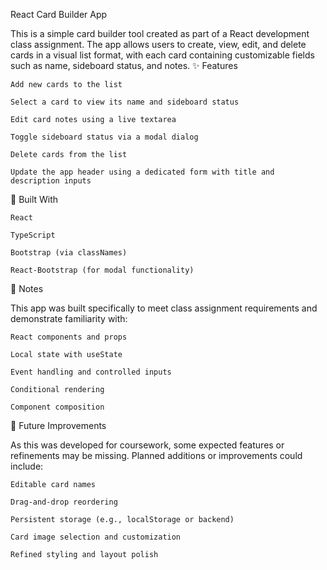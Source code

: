 React Card Builder App

This is a simple card builder tool created as part of a React development class assignment. The app allows users to create, view, edit, and delete cards in a visual list format, with each card containing customizable fields such as name, sideboard status, and notes.
✨ Features

    Add new cards to the list

    Select a card to view its name and sideboard status

    Edit card notes using a live textarea

    Toggle sideboard status via a modal dialog

    Delete cards from the list

    Update the app header using a dedicated form with title and description inputs

🧱 Built With

    React

    TypeScript

    Bootstrap (via classNames)

    React-Bootstrap (for modal functionality)

📘 Notes

This app was built specifically to meet class assignment requirements and demonstrate familiarity with:

    React components and props

    Local state with useState

    Event handling and controlled inputs

    Conditional rendering

    Component composition

🚧 Future Improvements

As this was developed for coursework, some expected features or refinements may be missing. Planned additions or improvements could include:

    Editable card names

    Drag-and-drop reordering

    Persistent storage (e.g., localStorage or backend)

    Card image selection and customization

    Refined styling and layout polish